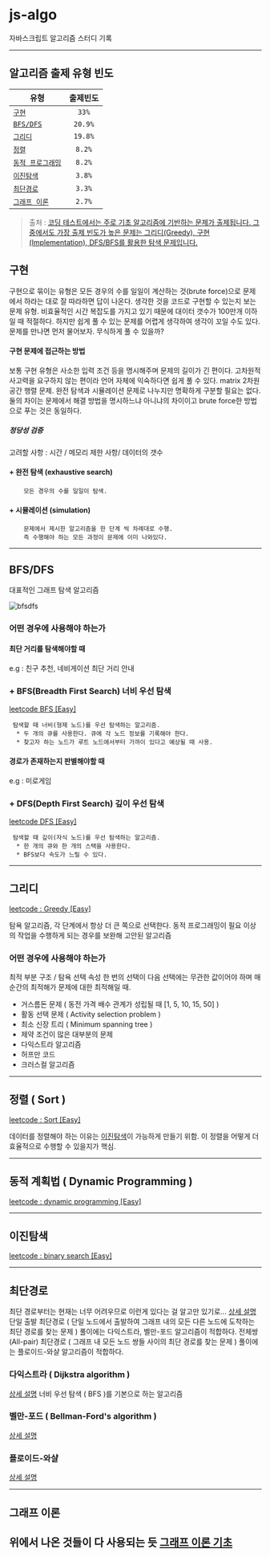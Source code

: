 # js-algo
자바스크립트 알고리즘 스터디 기록
___
## 알고리즘 출제 유형 빈도
| 유형 | 출제빈도 |
|---|:---:|
| [`구현`](#구현) | `33%` |
| [`BFS/DFS`](#bfsdfs) | `20.9%` |
| [`그리디`](#그리디) | `19.8%` |
| [`정렬`](#정렬--Sort-) | `8.2%` |
| [`동적 프로그래밍`](#동적-프로그래밍--dymanic-programming-) | `8.2%` |
| [`이진탐색`](#이진탐색) | `3.8%` |
| [`최단경로`](#최단경로) | `3.3%` |
| [`그래프 이론`](#그래프-이론) | `2.7%` |

> 출처 : [코딩 테스트에서는 주로 기초 알고리즘에 기반하는 문제가 출제됩니다.
그중에서도 가장 출제 빈도가 높은 문제는 그리디(Greedy), 구현(Implementation), DFS/BFS를 활용한 탐색 문제입니다.](https://realhanbit.co.kr/channel/category/category_view.html?cms_code=CMS7793635735)

## 구현
구현으로 묶이는 유형은 모든 경우의 수를 일일이 계산하는 것(brute force)으로 문제에서 하라는 대로 잘 따라하면 답이 나온다. 생각한 것을 코드로 구현할 수 있는지 보는 문제 유형.
 비효율적인 시간 복잡도를 가지고 있기 때문에 대이터 갯수가 100만개 이하일 때 적절하다. 하지만 쉽게 풀 수 있는 문제를 어렵게 생각하여 생각이 꼬일 수도 있다. 문제를 만나면 먼저 물어보자. 무식하게 풀 수 있을까?

#### 구현 문제에 접근하는 방법
보통 구현 유형은 사소한 입력 조건 등을 명시해주며 문제의 길이가 긴 편이다.
고차원적 사고력을 요구하지 않는 편이라 언어 자체에 익숙하다면 쉽게 풀 수 있다.
 matrix 2차원 공간 행렬 문제.
 완전 탐색과 시뮬레이션 문제로 나누지만 명확하게 구분할 필요는 없다.
둘의 차이는 문제에서 해결 방법을 명시하느냐 아니냐의 차이이고
brute force한 방법으로 푸는 것은 동일하다.

 ##### 정당성 검증 
고려할 사항 : 시간 / 메모리 제한 사항/ 데이터의 갯수

#### + 완전 탐색 (exhaustive search)
        모든 경우의 수를 일일이 탐색.
#### + 시뮬레이션 (simulation)
        문제에서 제시한 알고리즘을 한 단계 씩 차례대로 수행.   
        즉 수행해야 하는 모든 과정이 문제에 이미 나와있다.

---
## BFS/DFS
 대표적인 그래프 탐색 알고리즘   
 
 ![bfsdfs](https://res.cloudinary.com/practicaldev/image/fetch/s---f65OlYQ--/c_imagga_scale,f_auto,fl_progressive,h_420,q_auto,w_1000/https://dev-to-uploads.s3.amazonaws.com/i/e2ru41fjhqs4ombbcedf.png "bfs and dbf")
 
### 어떤 경우에 사용해야 하는가
#### 최단 거리를 탐색해야할 때
 e.g : 친구 추천, 네비게이션 최단 거리 안내
### + BFS(Breadth First Search) 너비 우선 탐색
[leetcode BFS \[Easy\]](https://leetcode.com/problemset/algorithms/?topicSlugs=breadth-first-search&difficulty=Easy)

     탐색할 때 너비(형제 노드)를 우선 탐색하는 알고리즘.
      * 두 개의 큐를 사용한다. 큐에 각 노드 정보를 기록해야 한다.
      * 찾고자 하는 노드가 루트 노드에서부터 가까이 있다고 예상될 때 사용.

#### 경로가 존재하는지 판별해야할 때
 e.g : 미로게임
### + DFS(Depth First Search) 깊이 우선 탐색
[leetcode DFS \[Easy\]](https://leetcode.com/problemset/algorithms/?difficulty=Easy&topicSlugs=depth-first-search)

     탐색할 때 깊이(자식 노드)를 우선 탐색하는 알고리즘.
      * 한 개의 큐와 한 개의 스택을 사용한다.
      * BFS보다 속도가 느릴 수 있다.
---
## 그리디
[leetcode : Greedy \[Easy\]](https://leetcode.com/problemset/algorithms/?difficulty=Easy&topicSlugs=greedy)

 탐욕 알고리즘, 각 단계에서 항상 더 큰 쪽으로 선택한다.
 동적 프로그래밍이 필요 이상의 작업을 수행하게 되는 경우를 보완해 고안된 알고리즘

### 어떤 경우에 사용해야 하는가
 최적 부분 구조 / 탐욕 선택 속성
 한 번의 선택이 다음 선택에는 무관한 값이어야 하며 매 순간의 최적해가 문제에 대한 최적해일 때.
 
 * 거스름돈 문제 ( 동전 가격 배수 관계가 성립될 때 [1, 5, 10, 15, 50] )
 * 활동 선택 문제 ( Activity selection problem )
 * 최소 신장 트리 ( Minimum spanning tree ) 
 * 제약 조건이 많은 대부분의 문제
 * 다익스트라 알고리즘
 * 허프만 코드
 * 크러스컬 알고리즘
 
---
## 정렬 ( Sort )
[leetcode : Sort \[Easy\]](https://leetcode.com/problemset/algorithms/?difficulty=Easy&topicSlugs=sort)

데이터를 정렬해야 하는 이유는 [이진탐색](#이진탐색)이 가능하게 만들기 위함.
이 정렬을 어떻게 더 효율적으로 수행할 수 있을지가 핵심.



---
## 동적 계획법 ( Dynamic Programming )
[leetcode : dynamic programming \[Easy\]](https://leetcode.com/problemset/algorithms/?difficulty=Easy&topicSlugs=dynamic-programming)

---
## 이진탐색
[leetcode : binary search \[Easy\]](https://leetcode.com/problemset/algorithms/?difficulty=Easy&topicSlugs=binary-search)

---
## 최단경로
최단 경로부터는 현재는 너무 어려우므로 이런게 있다는 걸 알고만 있기로...
[상세 설명](https://ratsgo.github.io/data%20structure&algorithm/2017/11/25/shortestpath/) 
 단일 출발 최단경로 ( 단일 노드에서 출발하여 그래프 내의 모든 다른 노드에 도착하는 최단 경로를 찾는 문제 ) 풀이에는 다익스트라, 벨만-포드 알고리즘이 적합하다.
 전체쌍(All-pair) 최단경로 ( 그래프 내 모든 노드 쌍들 사이의 최단 경로를 찾는 문제 ) 풀이에는 플로이드-와샬 알고리즘이 적합하다.

 ### 다익스트라 ( Dijkstra algorithm )
 [상세 설명](https://ratsgo.github.io/data%20structure&algorithm/2017/11/26/dijkstra/)
 너비 우선 탐색 ( BFS )를 기본으로 하는 알고리즘
 
 ### 벨만-포드 ( Bellman-Ford's algorithm )
 [상세 설명](https://ratsgo.github.io/data%20structure&algorithm/2017/11/27/bellmanford/)
 
 ### 플로이드-와샬 
 [상세 설명](https://chanhuiseok.github.io/posts/algo-50/)

---
## 그래프 이론
 위에서 나온 것들이 다 사용되는 듯
 [그래프 이론 기초](http://www.kwangsiklee.com/2017/11/%EA%B7%B8%EB%9E%98%ED%94%84-%EC%9D%B4%EB%A1%A0-%EA%B8%B0%EC%B4%88-%EC%A0%95%EB%A6%AC/)
---
